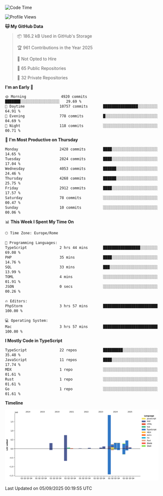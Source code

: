 <!--START_SECTION:waka-->
![Code Time](http://img.shields.io/badge/Code%20Time-6%2C199%20hrs%2052%20mins-blue)

![Profile Views](http://img.shields.io/badge/Profile%20Views-0-blue)

**🐱 My GitHub Data** 

> 📦 186.2 kB Used in GitHub's Storage 
 > 
> 🏆 961 Contributions in the Year 2025
 > 
> 🚫 Not Opted to Hire
 > 
> 📜 65 Public Repositories 
 > 
> 🔑 32 Private Repositories 
 > 
**I'm an Early 🐤** 

```text
🌞 Morning                4920 commits        ███████░░░░░░░░░░░░░░░░░░   29.69 % 
🌆 Daytime                10757 commits       ████████████████░░░░░░░░░   64.91 % 
🌃 Evening                778 commits         █░░░░░░░░░░░░░░░░░░░░░░░░   04.69 % 
🌙 Night                  118 commits         ░░░░░░░░░░░░░░░░░░░░░░░░░   00.71 % 
```
📅 **I'm Most Productive on Thursday** 

```text
Monday                   2428 commits        ████░░░░░░░░░░░░░░░░░░░░░   14.65 % 
Tuesday                  2824 commits        ████░░░░░░░░░░░░░░░░░░░░░   17.04 % 
Wednesday                4053 commits        ██████░░░░░░░░░░░░░░░░░░░   24.46 % 
Thursday                 4268 commits        ██████░░░░░░░░░░░░░░░░░░░   25.75 % 
Friday                   2912 commits        ████░░░░░░░░░░░░░░░░░░░░░   17.57 % 
Saturday                 78 commits          ░░░░░░░░░░░░░░░░░░░░░░░░░   00.47 % 
Sunday                   10 commits          ░░░░░░░░░░░░░░░░░░░░░░░░░   00.06 % 
```


📊 **This Week I Spent My Time On** 

```text
🕑︎ Time Zone: Europe/Rome

💬 Programming Languages: 
TypeScript               2 hrs 44 mins       █████████████████░░░░░░░░   69.08 % 
PHP                      35 mins             ████░░░░░░░░░░░░░░░░░░░░░   14.76 % 
SQL                      33 mins             ███░░░░░░░░░░░░░░░░░░░░░░   13.99 % 
TOML                     4 mins              ░░░░░░░░░░░░░░░░░░░░░░░░░   01.91 % 
JSON                     0 secs              ░░░░░░░░░░░░░░░░░░░░░░░░░   00.26 % 

🔥 Editors: 
PhpStorm                 3 hrs 57 mins       █████████████████████████   100.00 % 

💻 Operating System: 
Mac                      3 hrs 57 mins       █████████████████████████   100.00 % 
```

**I Mostly Code in TypeScript** 

```text
TypeScript               22 repos            █████████░░░░░░░░░░░░░░░░   35.48 % 
JavaScript               11 repos            ████░░░░░░░░░░░░░░░░░░░░░   17.74 % 
MDX                      1 repo              ░░░░░░░░░░░░░░░░░░░░░░░░░   01.61 % 
Rust                     1 repo              ░░░░░░░░░░░░░░░░░░░░░░░░░   01.61 % 
Go                       1 repo              ░░░░░░░░░░░░░░░░░░░░░░░░░   01.61 % 
```



**Timeline**

![Lines of Code chart](https://raw.githubusercontent.com/frnwtr/frnwtr/main/assets/bar_graph.png)


 Last Updated on 05/09/2025 00:19:55 UTC
<!--END_SECTION:waka-->